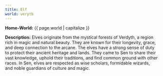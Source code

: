 ```yaml
---
title: Elf
world: veryth
---
```


**Home-World:** {{ page.world | capitalize }}

**Description:** Elves originate from the mystical forests of Verdyth, a region rich in magic and natural beauty. They are known for their longevity, grace, and deep connection to the arcane. The elves have a strong sense of duty to protect their ancient heritage and lands. They came to Sen to share their vast knowledge, uphold their traditions, and find common ground with other races. In Sen, elves are respected as wise scholars, formidable wizards, and noble guardians of culture and magic.

<!--more-->

